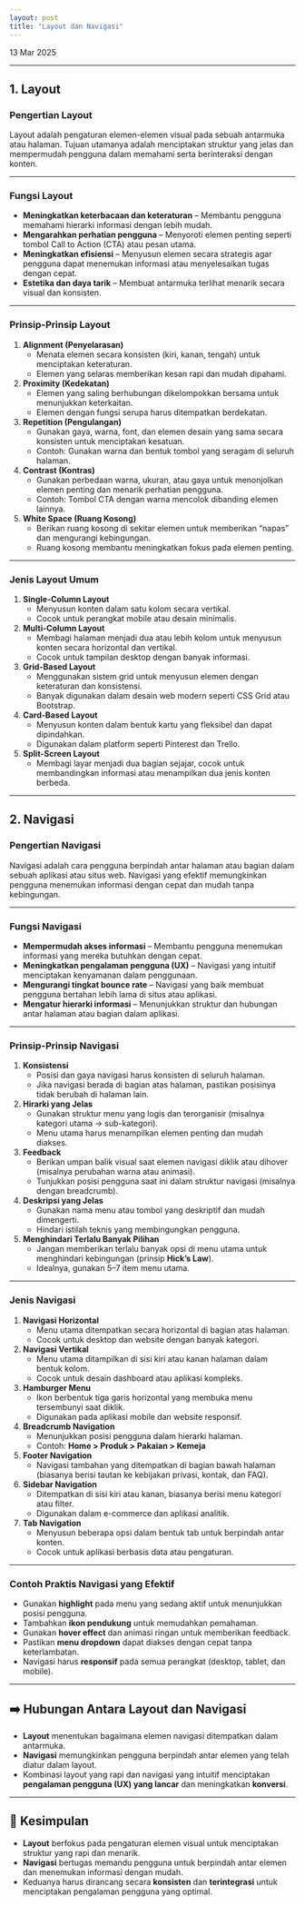 ```yaml
---
layout: post
title: "Layout dan Navigasi"
---
```


13 Mar 2025

---

## 1. Layout

### Pengertian Layout
Layout adalah pengaturan elemen-elemen visual pada sebuah antarmuka atau halaman. Tujuan utamanya adalah menciptakan struktur yang jelas dan mempermudah pengguna dalam memahami serta berinteraksi dengan konten.

---

### Fungsi Layout
- **Meningkatkan keterbacaan dan keteraturan** – Membantu pengguna memahami hierarki informasi dengan lebih mudah.
- **Mengarahkan perhatian pengguna** – Menyoroti elemen penting seperti tombol Call to Action (CTA) atau pesan utama.
- **Meningkatkan efisiensi** – Menyusun elemen secara strategis agar pengguna dapat menemukan informasi atau menyelesaikan tugas dengan cepat.
- **Estetika dan daya tarik** – Membuat antarmuka terlihat menarik secara visual dan konsisten.

---

### Prinsip-Prinsip Layout
1. **Alignment (Penyelarasan)**
   - Menata elemen secara konsisten (kiri, kanan, tengah) untuk menciptakan keteraturan.
   - Elemen yang selaras memberikan kesan rapi dan mudah dipahami.
2. **Proximity (Kedekatan)**
   - Elemen yang saling berhubungan dikelompokkan bersama untuk menunjukkan keterkaitan.
   - Elemen dengan fungsi serupa harus ditempatkan berdekatan.
3. **Repetition (Pengulangan)**
   - Gunakan gaya, warna, font, dan elemen desain yang sama secara konsisten untuk menciptakan kesatuan.
   - Contoh: Gunakan warna dan bentuk tombol yang seragam di seluruh halaman.
4. **Contrast (Kontras)**
   - Gunakan perbedaan warna, ukuran, atau gaya untuk menonjolkan elemen penting dan menarik perhatian pengguna.
   - Contoh: Tombol CTA dengan warna mencolok dibanding elemen lainnya.
5. **White Space (Ruang Kosong)**
   - Berikan ruang kosong di sekitar elemen untuk memberikan “napas” dan mengurangi kebingungan.
   - Ruang kosong membantu meningkatkan fokus pada elemen penting.

---

### Jenis Layout Umum
1. **Single-Column Layout**
   - Menyusun konten dalam satu kolom secara vertikal.
   - Cocok untuk perangkat mobile atau desain minimalis.
2. **Multi-Column Layout**
   - Membagi halaman menjadi dua atau lebih kolom untuk menyusun konten secara horizontal dan vertikal.
   - Cocok untuk tampilan desktop dengan banyak informasi.
3. **Grid-Based Layout**
   - Menggunakan sistem grid untuk menyusun elemen dengan keteraturan dan konsistensi.
   - Banyak digunakan dalam desain web modern seperti CSS Grid atau Bootstrap.
4. **Card-Based Layout**
   - Menyusun konten dalam bentuk kartu yang fleksibel dan dapat dipindahkan.
   - Digunakan dalam platform seperti Pinterest dan Trello.
5. **Split-Screen Layout**
   - Membagi layar menjadi dua bagian sejajar, cocok untuk membandingkan informasi atau menampilkan dua jenis konten berbeda.

---

## 2. Navigasi

### Pengertian Navigasi
Navigasi adalah cara pengguna berpindah antar halaman atau bagian dalam sebuah aplikasi atau situs web. Navigasi yang efektif memungkinkan pengguna menemukan informasi dengan cepat dan mudah tanpa kebingungan.

---

### Fungsi Navigasi
- **Mempermudah akses informasi** – Membantu pengguna menemukan informasi yang mereka butuhkan dengan cepat.
- **Meningkatkan pengalaman pengguna (UX)** – Navigasi yang intuitif menciptakan kenyamanan dalam penggunaan.
- **Mengurangi tingkat bounce rate** – Navigasi yang baik membuat pengguna bertahan lebih lama di situs atau aplikasi.
- **Mengatur hierarki informasi** – Menunjukkan struktur dan hubungan antar halaman atau bagian dalam aplikasi.

---

### Prinsip-Prinsip Navigasi
1. **Konsistensi**
   - Posisi dan gaya navigasi harus konsisten di seluruh halaman.
   - Jika navigasi berada di bagian atas halaman, pastikan posisinya tidak berubah di halaman lain.
2. **Hirarki yang Jelas**
   - Gunakan struktur menu yang logis dan terorganisir (misalnya kategori utama → sub-kategori).
   - Menu utama harus menampilkan elemen penting dan mudah diakses.
3. **Feedback**
   - Berikan umpan balik visual saat elemen navigasi diklik atau dihover (misalnya perubahan warna atau animasi).
   - Tunjukkan posisi pengguna saat ini dalam struktur navigasi (misalnya dengan breadcrumb).
4. **Deskripsi yang Jelas**
   - Gunakan nama menu atau tombol yang deskriptif dan mudah dimengerti.
   - Hindari istilah teknis yang membingungkan pengguna.
5. **Menghindari Terlalu Banyak Pilihan**
   - Jangan memberikan terlalu banyak opsi di menu utama untuk menghindari kebingungan (prinsip **Hick’s Law**).
   - Idealnya, gunakan 5–7 item menu utama.

---

### Jenis Navigasi
1. **Navigasi Horizontal**
   - Menu utama ditempatkan secara horizontal di bagian atas halaman.
   - Cocok untuk desktop dan website dengan banyak kategori.
2. **Navigasi Vertikal**
   - Menu utama ditampilkan di sisi kiri atau kanan halaman dalam bentuk kolom.
   - Cocok untuk desain dashboard atau aplikasi kompleks.
3. **Hamburger Menu**
   - Ikon berbentuk tiga garis horizontal yang membuka menu tersembunyi saat diklik.
   - Digunakan pada aplikasi mobile dan website responsif.
4. **Breadcrumb Navigation**
   - Menunjukkan posisi pengguna dalam hierarki halaman.
   - Contoh: **Home > Produk > Pakaian > Kemeja**
5. **Footer Navigation**
   - Navigasi tambahan yang ditempatkan di bagian bawah halaman (biasanya berisi tautan ke kebijakan privasi, kontak, dan FAQ).
6. **Sidebar Navigation**
   - Ditempatkan di sisi kiri atau kanan, biasanya berisi menu kategori atau filter.
   - Digunakan dalam e-commerce dan aplikasi analitik.
7. **Tab Navigation**
   - Menyusun beberapa opsi dalam bentuk tab untuk berpindah antar konten.
   - Cocok untuk aplikasi berbasis data atau pengaturan.

---

### Contoh Praktis Navigasi yang Efektif
- Gunakan **highlight** pada menu yang sedang aktif untuk menunjukkan posisi pengguna.
- Tambahkan **ikon pendukung** untuk memudahkan pemahaman.
- Gunakan **hover effect** dan animasi ringan untuk memberikan feedback.
- Pastikan **menu dropdown** dapat diakses dengan cepat tanpa keterlambatan.
- Navigasi harus **responsif** pada semua perangkat (desktop, tablet, dan mobile).

---

## ➡️ Hubungan Antara Layout dan Navigasi

- **Layout** menentukan bagaimana elemen navigasi ditempatkan dalam antarmuka.
- **Navigasi** memungkinkan pengguna berpindah antar elemen yang telah diatur dalam layout.
- Kombinasi layout yang rapi dan navigasi yang intuitif menciptakan **pengalaman pengguna (UX) yang lancar** dan meningkatkan **konversi**.

---

## 🎯 Kesimpulan

- **Layout** berfokus pada pengaturan elemen visual untuk menciptakan struktur yang rapi dan menarik.
- **Navigasi** bertugas memandu pengguna untuk berpindah antar elemen dan menemukan informasi dengan mudah.
- Keduanya harus dirancang secara **konsisten** dan **terintegrasi** untuk menciptakan pengalaman pengguna yang optimal.